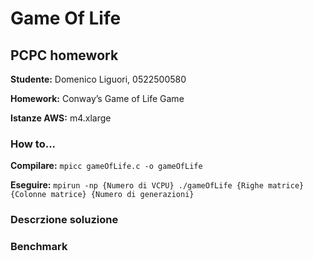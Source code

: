# Game Of Life
 ## PCPC homework

  **Studente:**      Domenico Liguori, 0522500580

  **Homework:**      Conway’s Game of Life Game

  **Istanze AWS:**   m4.xlarge

  ### How to...
   **Compilare:**    `mpicc gameOfLife.c -o gameOfLife`

   **Eseguire:**      `mpirun -np {Numero di VCPU} ./gameOfLife {Righe matrice} {Colonne matrice} {Numero di generazioni}`
  
  ### Descrzione soluzione

  ### Benchmark


